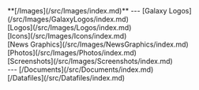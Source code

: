 <div class='linkbox'>
**[/Images](/src/Images/index.md)**
---
[Galaxy Logos](/src/Images/GalaxyLogos/index.md)<br />
[Logos](/src/Images/Logos/index.md)<br />
[Icons](/src/Images/Icons/index.md)<br />
[News Graphics](/src/Images/NewsGraphics/index.md)<br />
[Photos](/src/Images/Photos/index.md)<br />
[Screenshots](/src/Images/Screenshots/index.md)<br />
---
[/Documents](/src/Documents/index.md)<br />
[/Datafiles](/src/Datafiles/index.md)<br />
</div>
